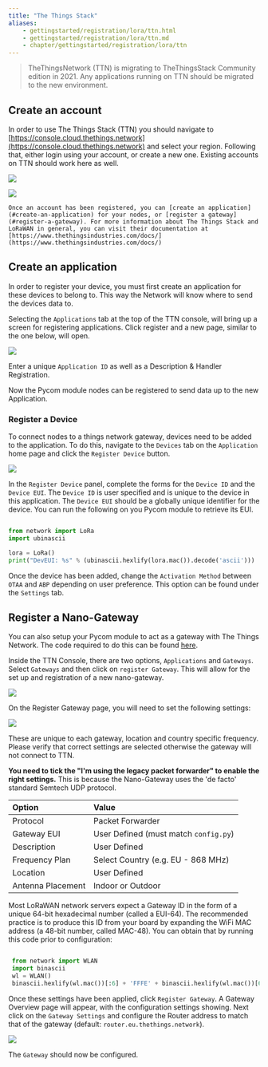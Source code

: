 ```yaml
---
title: "The Things Stack"
aliases:
    - gettingstarted/registration/lora/ttn.html
    - gettingstarted/registration/lora/ttn.md
    - chapter/gettingstarted/registration/lora/ttn
---
```


> TheThingsNetwork (TTN) is migrating to TheThingsStack Community edition in 2021. Any applications running on TTN should be migrated to the new environment.

## Create an account
In order to use The Things Stack (TTN) you should navigate to [https://console.cloud.thethings.network](https://console.cloud.thethings.network) and select your region. Following that, either login using your account, or create a new one. Existing accounts on TTN should work here as well.

![](/gitbook/assets/lorawan/tts/index.png)

![](/gitbook/assets/lorawan/tts/account.png)

    Once an account has been registered, you can [create an application](#create-an-application) for your nodes, or [register a gateway](#register-a-gateway). For more information about The Things Stack and LoRaWAN in general, you can visit their documentation at [https://www.thethingsindustries.com/docs/](https://www.thethingsindustries.com/docs/)

## Create an application

In order to register your device, you must first create an application for these devices to belong to. This way the Network will know where to send the devices data to.

Selecting the `Applications` tab at the top of the TTN console, will bring up a screen for registering applications. Click register and a new page, similar to the one below, will open.

![](/gitbook/assets/ttn-5.png)

Enter a unique `Application ID` as well as a Description & Handler Registration. 

Now the Pycom module nodes can be registered to send data up to the new Application.

### Register a Device

To connect nodes to a things network gateway, devices need to be added to the application. To do this, navigate to the `Devices` tab on the `Application` home page and click the `Register Device` button.

![](/gitbook/assets/ttn-6.png)

In the `Register Device` panel, complete the forms for the `Device ID` and the `Device EUI`. The `Device ID` is user specified and is unique to the device in this application. The `Device EUI` should be a globally unique identifier for the device. You can run the following on you Pycom module to retrieve its EUI.

```python

from network import LoRa
import ubinascii

lora = LoRa()
print("DevEUI: %s" % (ubinascii.hexlify(lora.mac()).decode('ascii')))
```

Once the device has been added, change the `Activation Method` between `OTAA` and `ABP` depending on user preference. This option can be found under the `Settings` tab.

## Register a Nano-Gateway

You can also setup your Pycom module to act as a gateway with The Things Network. The code required to do this can be found [here](/tutorials/networks/lora/lorawan-nano-gateway).

Inside the TTN Console, there are two options, `Applications` and `Gateways`. Select `Gateways` and then click on `register Gateway`. This will allow for the set up and registration of a new nano-gateway.

![](/gitbook/assets/ttn-2.png)

On the Register Gateway page, you will need to set the following settings:

![](/gitbook/assets/ttn-gatewayreg-11-2017-2.jpg)

These are unique to each gateway, location and country specific frequency. Please verify that correct settings are selected otherwise the gateway will not connect to TTN.

**You need to tick the "I'm using the legacy packet forwarder" to enable the right settings.** This is because the Nano-Gateway uses the 'de facto' standard Semtech UDP protocol.

| Option | Value |
| :--- | :--- |
| Protocol | Packet Forwarder |
| Gateway EUI | User Defined (must match `config.py`) |
| Description | User Defined |
| Frequency Plan | Select Country (e.g. EU - 868 MHz) |
| Location | User Defined |
| Antenna Placement | Indoor or Outdoor |

Most LoRaWAN network servers expect a Gateway ID in the form of a unique 64-bit hexadecimal number (called a EUI-64). The recommended practice is to produce this ID from your board by expanding the WiFi MAC address (a 48-bit number, called MAC-48). You can obtain that by running this code prior to configuration:

```python

 from network import WLAN
 import binascii
 wl = WLAN()
 binascii.hexlify(wl.mac())[:6] + 'FFFE' + binascii.hexlify(wl.mac())[6:]
```

Once these settings have been applied, click `Register Gateway`. A Gateway Overview page will appear, with the configuration settings showing. Next click on the `Gateway Settings` and configure the Router address to match that of the gateway (default: `router.eu.thethings.network`).

![](/gitbook/assets/ttn-4.png)

The `Gateway` should now be configured.
